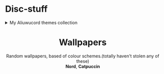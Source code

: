 # Disc-stuff

 

<details>
<summary>My Aliuwucord themes collection </summary>
<br>

  - #### [Cyberworld](https://github.com/Quinxxxx/Disc-stuff/blob/main/Cyberworld/README.md)
  - #### [Nord](https://github.com/Quinxxxx/Disc-stuff/blob/main/Nord/README.md)
  - #### [Stains 2](https://github.com/Quinxxxx/Disc-stuff/blob/main/Stains/README.md)
</details>


<div align="center">
    <h1>Wallpapers</h1>
    <p>
        Random wallpapers, based of colour schemes.(totally haven't stolen any of these)<br />
        <b>Nord</b>, <b>Catpuccin</b>
    <b/>
    </p>

</div>

<br/>
